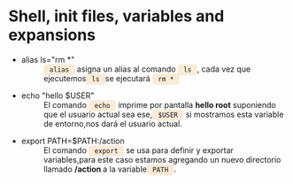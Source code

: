<h1>Shell, init files, variables and expansions</h1>
<ul>
<li>
    <dl>
        <dt><a herf="./0-alias">alias ls="rm *"</a></dt>
        <dd><code style="background-color: antiquewhite; padding : 3px; border-radius:5px"> alias </code> asigna un alias al comando <code style="background-color: antiquewhite; padding : 3px; border-radius:5px"> ls </code>, cada vez que ejecutemos<code style="background-color: antiquewhite; padding : 3px; border-radius:5px"> ls </code>se ejecutará <code style="background-color: antiquewhite; padding : 3px; border-radius:5px"> rm * </code></dd>
    </dl>
</li>
<li>
    <dl>
        <dt><a herf="./1-hello_you">echo "hello $USER"</a></dt>
        <dd>El comando <code style="background-color: antiquewhite; padding : 3px; border-radius:5px"> echo </code> imprime por pantalla <strong>hello root</strong> suponiendo que el usuario actual sea ese,<code style="background-color: antiquewhite; padding : 3px; border-radius:5px"> $USER </code> si mostramos esta variable de entorno,nos dará el usuario actual.</dd>
    </dl>
</li>
<li>
    <dl>
        <dt><a herf="./2-path">export PATH=$PATH:/action</a></dt>
        <dd>El comando <code style="background-color: antiquewhite; padding : 3px; border-radius:5px"> export </code> se usa para definir y exportar variables,para este caso estamos agregando un nuevo directorio llamado <strong> /action </strong>a la variable<code style="background-color: antiquewhite; padding : 3px; border-radius:5px"> PATH </code>.</dd>
    </dl>
</li>

</ul>
